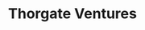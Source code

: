 ---
layout: firm_page
title: "Thorgate Ventures"
id: "thorgateventures.com"
permalink: "/thorgateventuresthorgateventures.com/"
website: "https://thorgateventures.com"
offices: "Tallinn (Estonia), London (United Kingdom), Oslo (Norway), Pärnu (Estonia), Warsaw (Poland)"
investment_stages: "Seed, Series A"
portfolio_companies: "Waybiller, Xolo, GlobalReader, Eziil, Patchstack, Moderan, Remato, Brandpad, GateMe, U24 Solutions, BaBash, Cuploop, Wisby, Coursy, Sportlio, Bilance"
portfolio_link: "https://thorgateventures.com/#investment"
investment_markets: "B2B"
founded_year: "2013"
description: "Thorgate Ventures is the seed stage venture capital arm of Thorgate. They make up to four hands-on investments per year, primarily in scalable B2B solutions. Their focus is on providing capital and know-how, mentorship, and access to their network."
linkedin: "https://www.linkedin.com/company/thorgate"
twitter: "https://twitter.com/thorgate"
instagram: ""
team_page: ""
investor_type: "Venture Capital"
crunchbase: ""
pitchbook: ""

# SEO Optimization
meta_title: "Thorgate Ventures - VC Firm - projectstartups.com"
meta_description: "Thorgate Ventures, Thorgate Ventures is the seed stage venture capital arm of Thorgate. They make up to four hands-on investments per year, primarily in scalable B2B sol..."
meta_keywords: "Thorgate Ventures, B2B, VC firm, venture capital, startup investor, projectstartups.com"
canonical_url: "https://vc.projectstartups.com/thorgateventuresthorgateventures.com/"
---